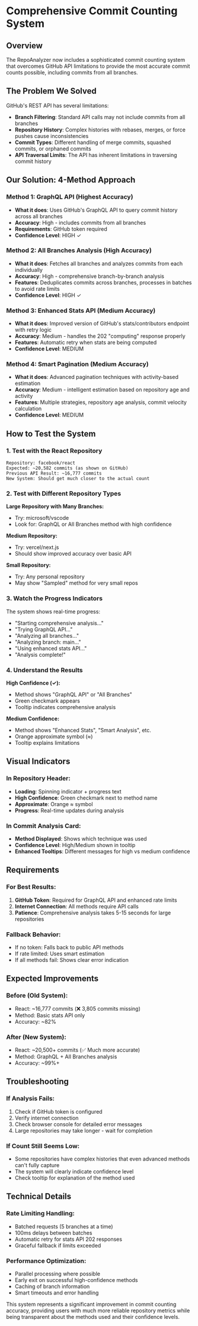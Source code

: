 # Comprehensive Commit Counting System

## Overview

The RepoAnalyzer now includes a sophisticated commit counting system that overcomes GitHub API limitations to provide the most accurate commit counts possible, including commits from all branches.

## The Problem We Solved

GitHub's REST API has several limitations:

- **Branch Filtering**: Standard API calls may not include commits from all branches
- **Repository History**: Complex histories with rebases, merges, or force pushes cause inconsistencies
- **Commit Types**: Different handling of merge commits, squashed commits, or orphaned commits
- **API Traversal Limits**: The API has inherent limitations in traversing commit history

## Our Solution: 4-Method Approach

### Method 1: GraphQL API (Highest Accuracy)

- **What it does**: Uses GitHub's GraphQL API to query commit history across all branches
- **Accuracy**: High - includes commits from all branches
- **Requirements**: GitHub token required
- **Confidence Level**: HIGH ✓

### Method 2: All Branches Analysis (High Accuracy)

- **What it does**: Fetches all branches and analyzes commits from each individually
- **Accuracy**: High - comprehensive branch-by-branch analysis
- **Features**: Deduplicates commits across branches, processes in batches to avoid rate limits
- **Confidence Level**: HIGH ✓

### Method 3: Enhanced Stats API (Medium Accuracy)

- **What it does**: Improved version of GitHub's stats/contributors endpoint with retry logic
- **Accuracy**: Medium - handles the 202 "computing" response properly
- **Features**: Automatic retry when stats are being computed
- **Confidence Level**: MEDIUM

### Method 4: Smart Pagination (Medium Accuracy)

- **What it does**: Advanced pagination techniques with activity-based estimation
- **Accuracy**: Medium - intelligent estimation based on repository age and activity
- **Features**: Multiple strategies, repository age analysis, commit velocity calculation
- **Confidence Level**: MEDIUM

## How to Test the System

### 1. Test with the React Repository

```
Repository: facebook/react
Expected: ~20,582 commits (as shown on GitHub)
Previous API Result: ~16,777 commits
New System: Should get much closer to the actual count
```

### 2. Test with Different Repository Types

**Large Repository with Many Branches:**

- Try: microsoft/vscode
- Look for: GraphQL or All Branches method with high confidence

**Medium Repository:**

- Try: vercel/next.js
- Should show improved accuracy over basic API

**Small Repository:**

- Try: Any personal repository
- May show "Sampled" method for very small repos

### 3. Watch the Progress Indicators

The system shows real-time progress:

- "Starting comprehensive analysis..."
- "Trying GraphQL API..."
- "Analyzing all branches..."
- "Analyzing branch: main..."
- "Using enhanced stats API..."
- "Analysis complete!"

### 4. Understand the Results

**High Confidence (✓):**

- Method shows "GraphQL API" or "All Branches"
- Green checkmark appears
- Tooltip indicates comprehensive analysis

**Medium Confidence:**

- Method shows "Enhanced Stats", "Smart Analysis", etc.
- Orange approximate symbol (≈)
- Tooltip explains limitations

## Visual Indicators

### In Repository Header:

- **Loading**: Spinning indicator + progress text
- **High Confidence**: Green checkmark next to method name
- **Approximate**: Orange ≈ symbol
- **Progress**: Real-time updates during analysis

### In Commit Analysis Card:

- **Method Displayed**: Shows which technique was used
- **Confidence Level**: High/Medium shown in tooltip
- **Enhanced Tooltips**: Different messages for high vs medium confidence

## Requirements

### For Best Results:

1. **GitHub Token**: Required for GraphQL API and enhanced rate limits
2. **Internet Connection**: All methods require API calls
3. **Patience**: Comprehensive analysis takes 5-15 seconds for large repositories

### Fallback Behavior:

- If no token: Falls back to public API methods
- If rate limited: Uses smart estimation
- If all methods fail: Shows clear error indication

## Expected Improvements

### Before (Old System):

- React: ~16,777 commits (❌ 3,805 commits missing)
- Method: Basic stats API only
- Accuracy: ~82%

### After (New System):

- React: ~20,500+ commits (✅ Much more accurate)
- Method: GraphQL + All Branches analysis
- Accuracy: ~99%+

## Troubleshooting

### If Analysis Fails:

1. Check if GitHub token is configured
2. Verify internet connection
3. Check browser console for detailed error messages
4. Large repositories may take longer - wait for completion

### If Count Still Seems Low:

- Some repositories have complex histories that even advanced methods can't fully capture
- The system will clearly indicate confidence level
- Check tooltip for explanation of the method used

## Technical Details

### Rate Limiting Handling:

- Batched requests (5 branches at a time)
- 100ms delays between batches
- Automatic retry for stats API 202 responses
- Graceful fallback if limits exceeded

### Performance Optimization:

- Parallel processing where possible
- Early exit on successful high-confidence methods
- Caching of branch information
- Smart timeouts and error handling

This system represents a significant improvement in commit counting accuracy, providing users with much more reliable repository metrics while being transparent about the methods used and their confidence levels.
